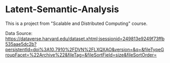 # Latent-Semantic-Analysis
This is a project from "Scalable and Distributed Computing" course.

Data Source: https://dataverse.harvard.edu/dataset.xhtml;jsessionid=249813e9249f73ffb535aae5dc2b?persistentId=doi%3A10.7910%2FDVN%2FLXQXAO&version=&q=&fileTypeGroupFacet=%22Archive%22&fileTag=&fileSortField=size&fileSortOrder=
